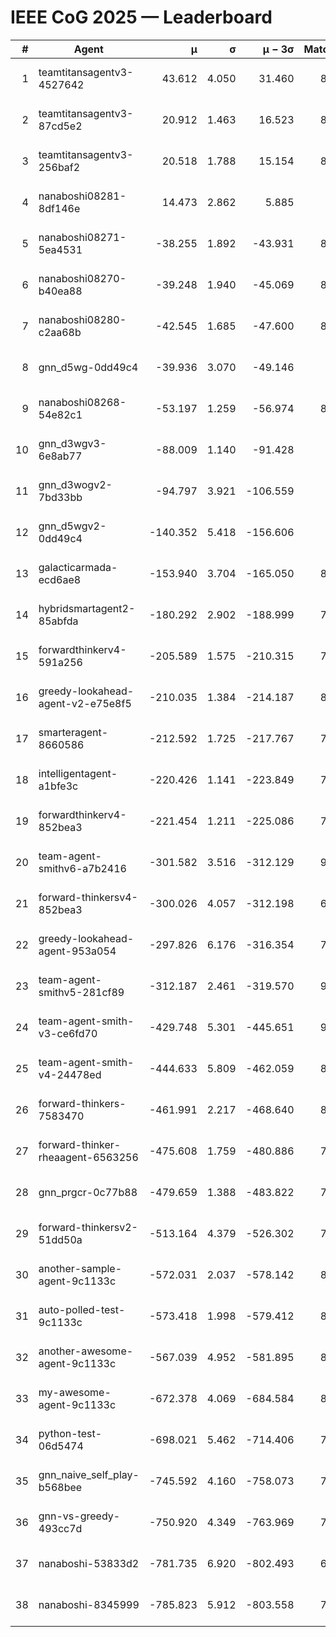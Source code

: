 # IEEE CoG 2025 — Leaderboard

| # | Agent | μ | σ | μ − 3σ | Matches | Updated |
|---:|---|---:|---:|---:|---:|---|
| 1 | teamtitansagentv3-4527642 | 43.612 | 4.050 | 31.460 | 8976 | 2025-08-30 23:43 |
| 2 | teamtitansagentv3-87cd5e2 | 20.912 | 1.463 | 16.523 | 8218 | 2025-08-30 23:43 |
| 3 | teamtitansagentv3-256baf2 | 20.518 | 1.788 | 15.154 | 8774 | 2025-08-30 23:43 |
| 4 | nanaboshi08281-8df146e | 14.473 | 2.862 | 5.885 | 376 | 2025-08-30 23:43 |
| 5 | nanaboshi08271-5ea4531 | -38.255 | 1.892 | -43.931 | 8678 | 2025-08-30 23:43 |
| 6 | nanaboshi08270-b40ea88 | -39.248 | 1.940 | -45.069 | 8820 | 2025-08-30 23:43 |
| 7 | nanaboshi08280-c2aa68b | -42.545 | 1.685 | -47.600 | 8298 | 2025-08-30 23:43 |
| 8 | gnn_d5wg-0dd49c4 | -39.936 | 3.070 | -49.146 | 200 | 2025-08-30 23:43 |
| 9 | nanaboshi08268-54e82c1 | -53.197 | 1.259 | -56.974 | 8600 | 2025-08-30 23:43 |
| 10 | gnn_d3wgv3-6e8ab77 | -88.009 | 1.140 | -91.428 | 258 | 2025-08-30 23:43 |
| 11 | gnn_d3wogv2-7bd33bb | -94.797 | 3.921 | -106.559 | 414 | 2025-08-30 23:43 |
| 12 | gnn_d5wgv2-0dd49c4 | -140.352 | 5.418 | -156.606 | 306 | 2025-08-30 23:43 |
| 13 | galacticarmada-ecd6ae8 | -153.940 | 3.704 | -165.050 | 8240 | 2025-08-30 23:43 |
| 14 | hybridsmartagent2-85abfda | -180.292 | 2.902 | -188.999 | 7489 | 2025-08-30 23:43 |
| 15 | forwardthinkerv4-591a256 | -205.589 | 1.575 | -210.315 | 7323 | 2025-08-30 23:43 |
| 16 | greedy-lookahead-agent-v2-e75e8f5 | -210.035 | 1.384 | -214.187 | 8736 | 2025-08-30 23:43 |
| 17 | smarteragent-8660586 | -212.592 | 1.725 | -217.767 | 7249 | 2025-08-30 23:43 |
| 18 | intelligentagent-a1bfe3c | -220.426 | 1.141 | -223.849 | 7295 | 2025-08-30 23:43 |
| 19 | forwardthinkerv4-852bea3 | -221.454 | 1.211 | -225.086 | 7060 | 2025-08-30 23:43 |
| 20 | team-agent-smithv6-a7b2416 | -301.582 | 3.516 | -312.129 | 9120 | 2025-08-30 23:43 |
| 21 | forward-thinkersv4-852bea3 | -300.026 | 4.057 | -312.198 | 6978 | 2025-08-30 23:43 |
| 22 | greedy-lookahead-agent-953a054 | -297.826 | 6.176 | -316.354 | 7904 | 2025-08-30 23:43 |
| 23 | team-agent-smithv5-281cf89 | -312.187 | 2.461 | -319.570 | 9380 | 2025-08-30 23:43 |
| 24 | team-agent-smith-v3-ce6fd70 | -429.748 | 5.301 | -445.651 | 9758 | 2025-08-30 23:43 |
| 25 | team-agent-smith-v4-24478ed | -444.633 | 5.809 | -462.059 | 8278 | 2025-08-30 23:43 |
| 26 | forward-thinkers-7583470 | -461.991 | 2.217 | -468.640 | 8360 | 2025-08-30 23:43 |
| 27 | forward-thinker-rheaagent-6563256 | -475.608 | 1.759 | -480.886 | 7682 | 2025-08-30 23:43 |
| 28 | gnn_prgcr-0c77b88 | -479.659 | 1.388 | -483.822 | 7990 | 2025-08-30 23:43 |
| 29 | forward-thinkersv2-51dd50a | -513.164 | 4.379 | -526.302 | 7814 | 2025-08-30 23:43 |
| 30 | another-sample-agent-9c1133c | -572.031 | 2.037 | -578.142 | 8900 | 2025-08-30 23:43 |
| 31 | auto-polled-test-9c1133c | -573.418 | 1.998 | -579.412 | 8700 | 2025-08-30 23:43 |
| 32 | another-awesome-agent-9c1133c | -567.039 | 4.952 | -581.895 | 8200 | 2025-08-30 23:43 |
| 33 | my-awesome-agent-9c1133c | -672.378 | 4.069 | -684.584 | 8600 | 2025-08-30 23:43 |
| 34 | python-test-06d5474 | -698.021 | 5.462 | -714.406 | 7420 | 2025-08-30 23:43 |
| 35 | gnn_naive_self_play-b568bee | -745.592 | 4.160 | -758.073 | 7400 | 2025-08-30 23:43 |
| 36 | gnn-vs-greedy-493cc7d | -750.920 | 4.349 | -763.969 | 7480 | 2025-08-30 23:43 |
| 37 | nanaboshi-53833d2 | -781.735 | 6.920 | -802.493 | 6580 | 2025-08-30 23:43 |
| 38 | nanaboshi-8345999 | -785.823 | 5.912 | -803.558 | 7530 | 2025-08-30 23:43 |
